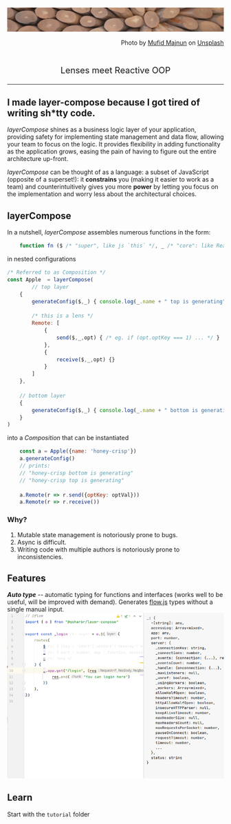 ![splash](./unsplash.jpg)

<p align="right">
Photo by <a href="https://unsplash.com/@mufidpwt?utm_source=unsplash&utm_medium=referral&utm_content=creditCopyText">Mufid Majnun</a> on <a href="https://unsplash.com/t/textures-patterns?utm_source=unsplash&utm_medium=referral&utm_content=creditCopyText">Unsplash</a>
</p>

<p align="center" style="font-size:20px">
<br/>
Lenses meet Reactive OOP
</p>

[//]: # ()
[//]: # (<p align="center" style="font-size:20px">)

[//]: # (<br/>)

[//]: # (Or, look! Dependency injection meets Lenses and Mixins to form the backbone of data flow in your applications. )

[//]: # (</p>)


--------

I made layer-compose because I got tired of writing sh*tty code.
--------

*layerCompose* shines as a business logic layer of your application, providing safety for implementing
 state management and data flow, allowing your team to focus on the logic. It provides flexibility in
adding functionality as the application grows, easing the pain of having to figure out the 
entire architecture up-front.
  
*layerCompose* can be thought of as a language: a subset of JavaScript (opposite of a superset!): it **constrains** you (making it easier to work as a team) and 
counterintuitively gives you more **power** by letting you focus on the implementation and worry less about the architectural choices.  

## layerCompose

In a nutshell, *layerCompose* assembles numerous functions in the form:
```javascript
    function fn ($ /* "super", like js `this` */, _ /* "core": like React props (but writable) */, opt /* additional named options */) {}
```
in nested configurations
```javascript
/* Referred to as Composition */
const Apple  = layerCompose(
        // top layer
    {
        generateConfig($,_) { console.log(_.name + " top is generating") },

        /* this is a lens */        
        Remote: [
            {
                send($,_,opt) { /* eg. if (opt.optKey === 1) ... */ }
            },
            {
                receive($,_,opt) {}
            }
        ]
    },
        
    // bottom layer
    {
        generateConfig($,_) { console.log(_.name + " bottom is generating") },
    }    
)
```
into a _Composition_ that can be instantiated
```javascript
    const a = Apple({name: 'honey-crisp'})
    a.generateConfig() 
    // prints:
    // "honey-crisp bottom is generating"
    // "honey-crisp top is generating"
    
    a.Remote(r => r.send({optKey: optVal}))
    a.Remote(r => r.receive())
```

### Why?

1. Mutable state management is notoriously prone to bugs.  
2. Async is difficult.
3. Writing code with multiple authors is notoriously prone to inconsistencies.  

## Features

***Auto type*** -- automatic typing for functions and interfaces (works well to be useful, will be improved with demand).
Generates [flow.js](https://flow.org) types without a single manual input.
![auto-type](./auto-type.png)

## Learn

Start with the `tutorial` folder
